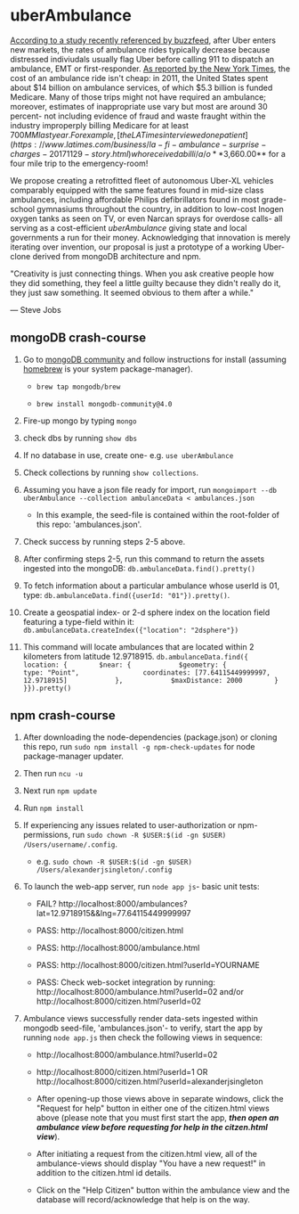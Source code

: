 # uberAmbulance

[According to a study recently referenced by buzzfeed](https://www.buzzfeednews.com/article/carolineodonovan/taking-uber-lyft-emergency-room-legal-liabilities), after Uber enters new markets, the rates of ambulance rides typically decrease because distressed indiviudals usually flag Uber before calling 911 to dispatch an ambulance, EMT or first-responder.  [As reported by the New York Times](https://www.nytimes.com/2018/10/01/upshot/uber-lyft-and-the-urgency-of-saving-money-on-ambulances.html), the cost of an ambulance ride isn't cheap: in 2011, the United States spent about $14 billion on ambulance services, of which $5.3 billion is funded Medicare. Many of those trips might not have required an ambulance; moreover, estimates of inappropriate use vary but most are around 30 percent- not including evidence of fraud and waste fraught within the industry improperply billing Medicare for at least $700 MM last year.  For example, [the LA Times interviewed one patient](https://www.latimes.com/business/la-fi-ambulance-surprise-charges-20171129-story.html) who received a bill i/a/o **$3,660.00** for a four mile trip to the emergency-room!  

We propose creating a retrofitted fleet of autonomous Uber-XL vehicles comparably equipped with the same features found in mid-size class ambulances, including affordable Philips defibrillators found in most grade-school gymnasiums throughout the country, in addition to low-cost Inogen oxygen tanks as seen on TV, or even Narcan sprays for overdose calls- all serving as a cost-efficient *uberAmbulance* giving state and local governments a run for their money.  Acknowledging that innovation is merely iterating over invention, our proposal is just a prototype of a working Uber-clone derived from mongoDB architecture and npm.

"Creativity is just connecting things. When you ask creative people how they did something, they feel a little guilty because they didn't really do it, they just saw something. It seemed obvious to them after a while."

— Steve Jobs


## mongoDB crash-course

1. Go to [mongoDB community](https://docs.mongodb.com/manual/tutorial/install-mongodb-on-os-x) and follow instructions for install (assuming [homebrew](https://brew.sh/) is your system package-manager). 

	* `brew tap mongodb/brew`

	* `brew install mongodb-community@4.0`

2. Fire-up mongo by typing `mongo`

3. check dbs by running `show dbs`

4. If no database in use, create one- e.g. `use uberAmbulance`

5. Check collections by running `show collections`.

6. Assuming you have a json file ready for import, run `mongoimport --db uberAmbulance --collection ambulanceData < ambulances.json`

	* In this example, the seed-file is contained within the root-folder of this repo: 'ambulances.json'.

7. Check success by running steps 2-5 above.

8. After confirming steps 2-5, run this command to return the assets ingested into the mongoDB: `db.ambulanceData.find().pretty()`

9. To fetch information about a particular ambulance whose userId is 01, type: `db.ambulanceData.find({userId: "01"}).pretty()`.

10. Create a geospatial index- or 2-d sphere index on the location field featuring a type-field within it: `db.ambulanceData.createIndex({"location": "2dsphere"})`

11. This command will locate ambulances that are located within 2 kilometers from latitude 12.9718915.  `db.ambulanceData.find({    location: {        $near: {            $geometry: {                type: "Point",                coordinates: [77.64115449999997, 12.9718915]            },            $maxDistance: 2000        }    }}).pretty()`



## npm crash-course

1. After downloading the node-dependencies (package.json) or cloning this repo, run `sudo npm install -g npm-check-updates` for node package-manager updater.

2. Then run `ncu -u`

3. Next run `npm update`

4. Run `npm install`

5. If experiencing any issues related to user-authorization or npm-permissions, run `sudo chown -R $USER:$(id -gn $USER) /Users/username/.config`.
	* e.g. `sudo chown -R $USER:$(id -gn $USER) /Users/alexanderjsingleton/.config` 

6. To launch the web-app server, run `node app js`- basic unit tests:

	* FAIL? http://localhost:8000/ambulances?lat=12.9718915&&lng=77.64115449999997

	* PASS: http://localhost:8000/citizen.html

	* PASS: http://localhost:8000/ambulance.html

	* PASS: http://localhost:8000/citizen.html?userId=YOURNAME

	* PASS: Check web-socket integration by running: http://localhost:8000/ambulance.html?userId=02 and/or http://localhost:8000/citizen.html?userId=02

8. Ambulance views successfully render data-sets ingested within mongodb seed-file, 'ambulances.json'- to verify, start the app by running `node app.js` then check the following views in sequence:

	* http://localhost:8000/ambulance.html?userId=02

	* http://localhost:8000/citizen.html?userId=1 OR http://localhost:8000/citizen.html?userId=alexanderjsingleton

	* After opening-up those views above in separate windows, click the "Request for help" button in either one of the citizen.html views above (please note that you must first start the app, ***then open an ambulance view before requesting for help in the citzen.html view***).

	* After initiating a request from the citizen.html view, all of the ambulance-views should display "You have a new request!" in addition to the citizen.html id details.

	* Click on the "Help Citizen" button within the ambulance view and the database will record/acknowledge that help is on the way.




